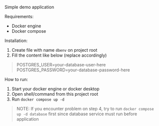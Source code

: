 Simple demo application

Requirements:
- Docker engine
- Docker compose

Installation:
1. Create file with name `dbenv` on project root
1. Fill the content like below (replace accordingly)
> POSTGRES_USER=your-database-user-here<br/>
> POSTGRES_PASSWORD=your-database-password-here

How to run:
1. Start your docker engine or docker desktop
1. Open shell/command from this project root
1. Run `docker compose up -d`
> NOTE: If you encounter problem on step 4, try to run `docker compose up -d database` first since database service must run before application  
